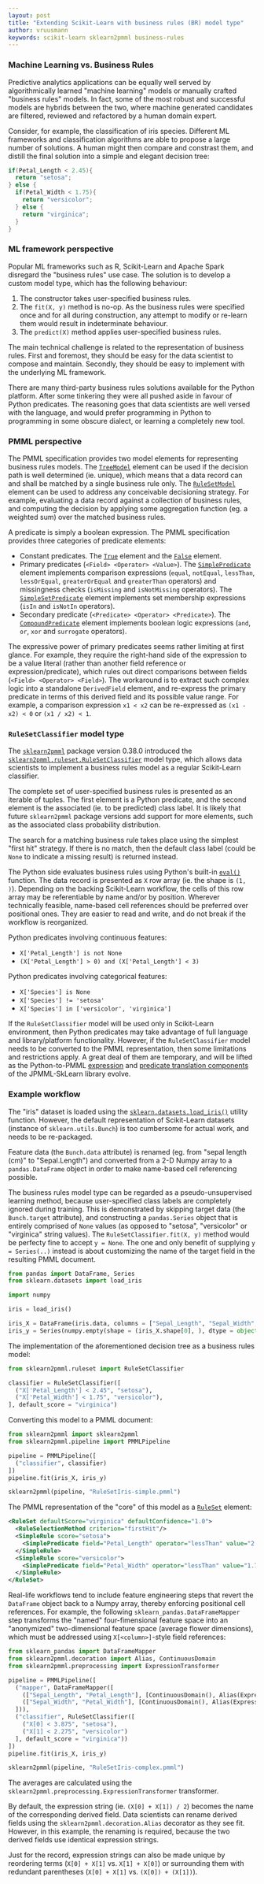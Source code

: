 ```yaml
---
layout: post
title: "Extending Scikit-Learn with business rules (BR) model type"
author: vruusmann
keywords: scikit-learn sklearn2pmml business-rules
---
```


### Machine Learning vs. Business Rules

Predictive analytics applications can be equally well served by algorithmically learned "machine learning" models or manually crafted "business rules" models.
In fact, some of the most robust and successful models are hybrids between the two, where machine generated candidates are filtered, reviewed and refactored by a human domain expert.

Consider, for example, the classification of iris species.
Different ML frameworks and classification algorithms are able to propose a large number of solutions. A human might then compare and constrast them, and distill the final solution into a simple and elegant decision tree:

``` java
if(Petal_Length < 2.45){
  return "setosa";
} else {
  if(Petal_Width < 1.75){
    return "versicolor";
  } else {
    return "virginica";
  }
}
```

### ML framework perspective

Popular ML frameworks such as R, Scikit-Learn and Apache Spark disregard the "business rules" use case.
The solution is to develop a custom model type, which has the following behaviour:

1. The constructor takes user-specified business rules.
2. The `fit(X, y)` method is no-op. As the business rules were specified once and for all during construction, any attempt to modify or re-learn them would result in indeterminate behaviour.
3. The `predict(X)` method applies user-specified business rules.

The main technical challenge is related to the representation of business rules.
First and foremost, they should be easy for the data scientist to compose and maintain. Secondly, they should be easy to implement with the underlying ML framework.

There are many third-party business rules solutions available for the Python platform. After some tinkering they were all pushed aside in favour of Python predicates. The reasoning goes that data scientists are well versed with the language, and would prefer programming in Python to programming in some obscure dialect, or learning a completely new tool.

### PMML perspective

The PMML specification provides two model elements for representing business rules models.
The [`TreeModel`](http://dmg.org/pmml/v4-4-1/TreeModel.html) element can be used if the decision path is well determined (ie. unique), which means that a data record can and shall be matched by a single business rule only.
The [`RuleSetModel`](http://dmg.org/pmml/v4-4-1/RuleSet.html) element can be used to address any conceivable decisioning strategy. For example, evaluating a data record against a collection of business rules, and computing the decision by applying some aggregation function (eg. a weighted sum) over the matched business rules.

A predicate is simply a boolean expression. The PMML specification provides three categories of predicate elements:

* Constant predicates. The [`True`](http://dmg.org/pmml/v4-4-1/TreeModel.html#xsdElement_True) element and the [`False`](http://dmg.org/pmml/v4-4-1/TreeModel.html#xsdElement_False) element.
* Primary predicates (`<Field> <Operator> <Value>`). The [`SimplePredicate`](http://dmg.org/pmml/v4-4-1/TreeModel.html#xsdElement_SimplePredicate) element implements comparison expressions (`equal`, `notEqual`, `lessThan`, `lessOrEqual`, `greaterOrEqual` and `greaterThan` operators) and missingness checks (`isMissing` and `isNotMissing` operators). The [`SimpleSetPredicate`](http://dmg.org/pmml/v4-4-1/TreeModel.html#xsdElement_SimpleSetPredicate) element implements set membership expressions (`isIn` and `isNotIn` operators).
* Secondary predicate (`<Predicate> <Operator> <Predicate>`). The [`CompoundPredicate`](http://dmg.org/pmml/v4-4-1/TreeModel.html#xsdElement_CompoundPredicate) element implements boolean logic expressions (`and`, `or`, `xor` and `surrogate` operators).

The expressive power of primary predicates seems rather limiting at first glance. For example, they require the right-hand side of the expression to be a value literal (rather than another field reference or expression/predicate), which rules out direct comparisons between fields (`<Field> <Operator> <Field>`). The workaround is to extract such complex logic into a standalone `DerivedField` element, and re-express the primary predicate in terms of this derived field and its possible value range. For example, a comparison expression `x1 < x2` can be re-expressed as `(x1 - x2) < 0` or `(x1 / x2) < 1`.

### `RuleSetClassifier` model type

The [`sklearn2pmml`](https://github.com/jpmml/sklearn2pmml) package version 0.38.0 introduced the [`sklearn2pmml.ruleset.RuleSetClassifier`](https://github.com/jpmml/sklearn2pmml/blob/master/sklearn2pmml/ruleset/__init__.py) model type, which allows data scientists to implement a business rules model as a regular Scikit-Learn classifier.

The complete set of user-specified business rules is presented as an iterable of tuples. The first element is a Python predicate, and the second element is the associated (ie. to be predicted) class label. It is likely that future `sklearn2pmml` package versions add support for more elements, such as the associated class probability distribution.

The search for a matching business rule takes place using the simplest "first hit" strategy. If there is no match, then the default class label (could be `None` to indicate a missing result) is returned instead.

The Python side evaluates business rules using Python's built-in [`eval()`](https://docs.python.org/3/library/functions.html#eval) function. The data record is presented as `X` row array (ie. the shape is `(1, )`). Depending on the backing Scikit-Learn workflow, the cells of this row array may be referentiable by name and/or by position. Wherever technically feasible, name-based cell references should be preferred over positional ones. They are easier to read and write, and do not break if the workflow is reorganized.

Python predicates involving continuous features:

* `X['Petal_Length'] is not None`
* `(X['Petal_Length'] > 0) and (X['Petal_Length'] < 3)`

Python predicates involving categorical features:

* `X['Species'] is None`
* `X['Species'] != 'setosa'`
* `X['Species'] in ['versicolor', 'virginica']`

If the `RuleSetClassifier` model will be used only in Scikit-Learn environment, then Python predicates may take advantage of full language and library/platform functionality. However, if the `RuleSetClassifier` model needs to be converted to the PMML representation, then some limitations and restrictions apply. A great deal of them are temporary, and will be lifted as the Python-to-PMML [expression](https://github.com/jpmml/jpmml-sklearn/blob/master/src/main/javacc/expression.jj) and [predicate translation components](https://github.com/jpmml/jpmml-sklearn/blob/master/src/main/javacc/predicate.jj) of the JPMML-SkLearn library evolve.

### Example workflow

The "iris" dataset is loaded using the [`sklearn.datasets.load_iris()`](https://scikit-learn.org/stable/modules/generated/sklearn.datasets.load_iris.html) utility function. However, the default representation of Scikit-Learn datasets (instance of `sklearn.utils.Bunch`) is too cumbersome for actual work, and needs to be re-packaged.

Feature data (the `Bunch.data` attribute) is renamed (eg. from "sepal length (cm)" to "Sepal.Length") and converted from a 2-D Numpy array to a `pandas.DataFrame` object in order to make name-based cell referencing possible.

The business rules model type can be regarded as a pseudo-unsupervised learning method, because user-specified class labels are completely ignored during training.
This is demonstrated by skipping target data (the `Bunch.target` attribute), and constructing a `pandas.Series` object that is entirely comprised of `None` values (as opposed to "setosa", "versicolor" or "virginica" string values).
The `RuleSetClassifier.fit(X, y)` method would be perfecty fine to accept `y = None`. The one and only benefit of supplying `y = Series(..)` instead is about customizing the name of the target field in the resulting PMML document.

``` python
from pandas import DataFrame, Series
from sklearn.datasets import load_iris

import numpy

iris = load_iris()

iris_X = DataFrame(iris.data, columns = ["Sepal_Length", "Sepal_Width", "Petal_Length", "Petal_Width"])
iris_y = Series(numpy.empty(shape = (iris_X.shape[0], ), dtype = object), name = "Species")
```

The implementation of the aforementioned decision tree as a business rules model:

``` python
from sklearn2pmml.ruleset import RuleSetClassifier

classifier = RuleSetClassifier([
  ("X['Petal_Length'] < 2.45", "setosa"),
  ("X['Petal_Width'] < 1.75", "versicolor"),
], default_score = "virginica")
```

Converting this model to a PMML document:

``` python
from sklearn2pmml import sklearn2pmml
from sklearn2pmml.pipeline import PMMLPipeline

pipeline = PMMLPipeline([
  ("classifier", classifier)
])
pipeline.fit(iris_X, iris_y)

sklearn2pmml(pipeline, "RuleSetIris-simple.pmml")
```

The PMML representation of the "core" of this model as a [`RuleSet`](http://dmg.org/pmml/v4-4-1/RuleSet.html#xsdElement_RuleSet) element:

``` xml
<RuleSet defaultScore="virginica" defaultConfidence="1.0">
  <RuleSelectionMethod criterion="firstHit"/>
  <SimpleRule score="setosa">
    <SimplePredicate field="Petal_Length" operator="lessThan" value="2.45"/>
  </SimpleRule>
  <SimpleRule score="versicolor">
    <SimplePredicate field="Petal_Width" operator="lessThan" value="1.75"/>
  </SimpleRule>
</RuleSet>
```

Real-life workflows tend to include feature engineering steps that revert the `DataFrame` object back to a Numpy array, thereby enforcing positional cell references.
For example, the following `sklearn_pandas.DataFrameMapper` step transforms the "named" four-fimensional feature space into an "anonymized" two-dimensional feature space (average flower dimensions), which must be addressed using `X[<column>]`-style field references:

``` python
from sklearn_pandas import DataFrameMapper
from sklearn2pmml.decoration import Alias, ContinuousDomain
from sklearn2pmml.preprocessing import ExpressionTransformer

pipeline = PMMLPipeline([
  ("mapper", DataFrameMapper([
    (["Sepal_Length", "Petal_Length"], [ContinuousDomain(), Alias(ExpressionTransformer("(X[0] + X[1]) / 2"), "avg(Sepal.Length, Petal.Length)")]),
    (["Sepal_Width", "Petal_Width"], [ContinuousDomain(), Alias(ExpressionTransformer("(X[0] + X[1]) / 2"), "avg(Sepal.Width, Petal.Width)")])
  ])),
  ("classifier", RuleSetClassifier([
    ("X[0] < 3.875", "setosa"),
    ("X[1] < 2.275", "versicolor")
  ], default_score = "virginica"))
])
pipeline.fit(iris_X, iris_y)

sklearn2pmml(pipeline, "RuleSetIris-complex.pmml")
```

The averages are calculated using the `sklearn2pmml.preprocessing.ExpressionTransformer` transformer.

By default, the expression string (ie. `(X[0] + X[1]) / 2`) becomes the name of the corresponding derived field. Data scientists can rename derived fields using the `sklearn2pmml.decoration.Alias` decorator as they see fit.
However, in this example, the renaming is required, because the two derived fields use identical expression strings.

Just for the record, expression strings can also be made unique by reordering terms (`X[0] + X[1]` vs. `X[1] + X[0]`) or surrounding them with redundant parentheses (`X[0] + X[1]` vs. `(X[0]) + (X[1])`).
